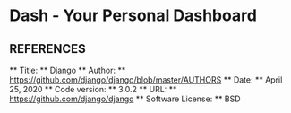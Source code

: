 # Dash - Your Personal Dashboard

##  REFERENCES
** Title: ** Django
** Author: ** https://github.com/django/django/blob/master/AUTHORS
** Date: ** April 25, 2020
** Code version: ** 3.0.2
** URL: ** https://github.com/django/django
** Software License: ** BSD

